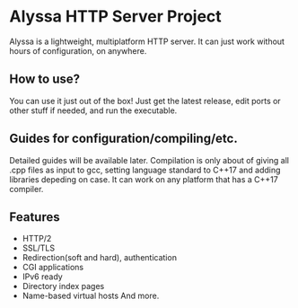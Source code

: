# Alyssa HTTP Server Project
Alyssa is a lightweight, multiplatform HTTP server. It can just work without hours of configuration, on anywhere.
## How to use?
You can use it just out of the box! Just get the latest release, edit ports or other stuff if needed, and run the executable.
## Guides for configuration/compiling/etc.
Detailed guides will be available later. Compilation is only about of giving all .cpp files as input to gcc, setting language standard to C++17 and adding libraries depeding on case. It can work on any platform that has a C++17 compiler.
## Features
- HTTP/2 
- SSL/TLS
- Redirection(soft and hard), authentication
- CGI applications
- IPv6 ready
- Directory index pages
- Name-based virtual hosts
And more.